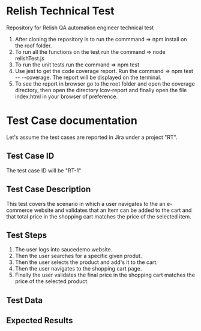 # Relish Technical Test
Repository for Relish QA automation engineer technical test

1. After cloning the repository is to run the commmand => npm install on the roof folder.
2. To run all the functions on the test run the command => node relishTest.js
3. To run the unit tests run the command => npm test
4. Use jest to get the code coverage report. Run the command => npm test -- --coverage. The report will be displayed on the terminal. 
5. To see the report in browser go to the root folder and open the coverage directory, then open the directory lcov-report and finally open the file index.html in your browser of preference. 

#  Test Case documentation
Let's assume the test cases are reported in Jira under a project "RT". 

## Test Case ID
The test case ID will be "RT-1"

## Test Case Description
This test covers the scenario in which a user navigates to the an e-commerce website and validates that an Item can be added to the cart and that total price in the shopping cart matches the price of the selected item. 

## Test Steps
1. The user logs into saucedemo website.
2. Then the user searches for a specific given produt. 
3. Then the user selects the product and add's it to the cart.
4. Then the user navigates to the shopping cart page.
5. Finally the user validates the final price in the shopping cart matches the price of the selected product. 

## Test Data


## Expected Results


